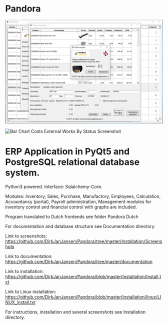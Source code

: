 # Pandora

![Pandora Basket Screenshot](https://github.com/DirkJanJansen/Pandora/raw/master/Installation/Screenshots/Change-Basket.png "Pandora Basket Screenshot")

![Bar Chart Costs External Works By Status Screenshot](https://github.com/DirkJanJansen/Pandora/raw/master/Installation/Screenshots/BarChartCostsExternalWorksByStatus.png "Bar Chart Costs External Works By Status Screenshot")

# ERP Application in PyQt5 and PostgreSQL relational database system.
  
 Python3 powered.
 Interface: Sqlalchemy-Core.
 
 Modules: Inventory, Sales, Purchase, Manufactory,
 Employees, Calculation, Accountancy (portal), Payroll administration,
 Management modules for inventory control and financial control with graphs are included.
 
 Program translated to Dutch frontends see folder Pandora Dutch

 For documentation and database structure see Documentation directory.
 
 Link to screenshots: https://github.com/DirkJanJansen/Pandora/tree/master/Installation/Screenshots
 
 Link to documentation: https://github.com/DirkJanJansen/Pandora/tree/master/documentation
 
 Link to installation: https://github.com/DirkJanJansen/Pandora/blob/master/Installation/Install.txt
 
 Link to Linux installation: https://github.com/DirkJanJansen/Pandora/blob/master/Installation/linux/LINUX_install.txt
 
 For instructions, installation and several screenshots see Installation directory.
